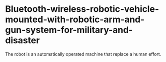 # Bluetooth-wireless-robotic-vehicle-mounted-with-robotic-arm-and-gun-system-for-military-and-disaster
The robot is an automatically operated machine that replace a human effort.
